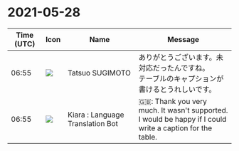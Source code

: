 # 2021-05-28

|Time (UTC)|Icon|Name|Message|
|---|---|---|---|
|06:55|![](https://avatars.slack-edge.com/2021-03-24/1909059983745_20deb60ccbed8f84fad7_72.jpg)|Tatsuo SUGIMOTO|ありがとうございます。未対応だったんですね。<br>テーブルのキャプションが書けるとうれしいです。|
|06:55|![](https://avatars.slack-edge.com/2021-03-01/1807880975282_5c8ad89e782096649baa_72.png)|Kiara : Language Translation Bot|🇬🇧: Thank you very much. It wasn't supported.<br>I would be happy if I could write a caption for the table.|
